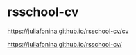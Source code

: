 # rsschool-cv
https://juliafonina.github.io/rsschool-cv/cv

https://juliafonina.github.io/rsschool-cv/
